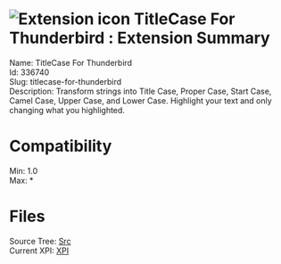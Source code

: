 # ![Extension icon](https://addons.thunderbird.net/static/img/addon-icons/dictionary-64.png) TitleCase For Thunderbird : Extension Summary

Name: TitleCase For Thunderbird  
Id: 336740  
Slug: titlecase-for-thunderbird  
Description: Transform strings into Title Case, Proper Case, Start Case, Camel Case, Upper Case, and Lower Case. Highlight your text and only changing what you highlighted.
  

# Compatibility
Min: 1.0  
Max: *  

# Files

Source Tree: [Src](C:/Dev/Thunderbird/ThunderKdB/xall/xOther/336740-titlecase-for-thunderbird/src)  
Current XPI: [XPI](C:/Dev/Thunderbird/ThunderKdB/xall/xOther/336740-titlecase-for-thunderbird/xpi)  



